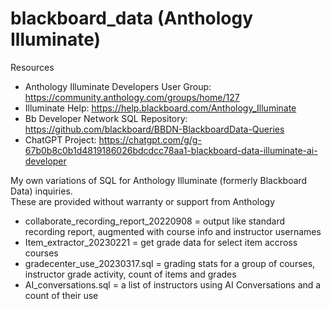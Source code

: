 # blackboard_data  (Anthology Illuminate)
Resources</br>
- Anthology Illuminate Developers User Group: https://community.anthology.com/groups/home/127
- Illuminate Help: https://help.blackboard.com/Anthology_Illuminate
- Bb Developer Network SQL Repository: https://github.com/blackboard/BBDN-BlackboardData-Queries
- ChatGPT Project: https://chatgpt.com/g/g-67b0b8c0b1d4819186026bdcdcc78aa1-blackboard-data-illuminate-ai-developer


My own variations of SQL for Anthology Illuminate (formerly Blackboard Data) inquiries.</br>
These are provided without warranty or support from Anthology

 - collaborate_recording_report_20220908 = output like standard recording report, augmented with course info and instructor usernames</br>
 - Item_extractor_20230221 = get grade data for select item accross courses
 - gradecenter_use_20230317.sql = grading stats for a group of courses, instructor grade activity, count of items and grades
 - AI_conversations.sql = a list of instructors using AI Conversations and a count of their use
